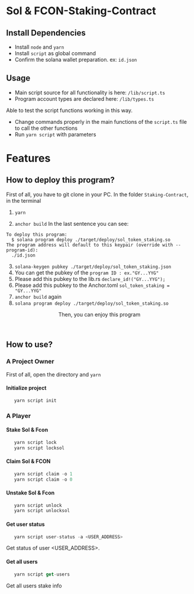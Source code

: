 # Sol & FCON-Staking-Contract

## Install Dependencies

- Install `node` and `yarn`
- Install `script` as global command
- Confirm the solana wallet preparation. ex: `id.json`

## Usage

- Main script source for all functionality is here: `/lib/script.ts`
- Program account types are declared here: `/lib/types.ts`

Able to test the script functions working in this way.

- Change commands properly in the main functions of the `script.ts` file to call the other functions
- Run `yarn script` with parameters

# Features

## How to deploy this program?

First of all, you have to git clone in your PC.
In the folder `Staking-Contract`, in the terminal

1. `yarn`

2. `anchor build`
   In the last sentence you can see:

```
To deploy this program:
  $ solana program deploy ./target/deploy/sol_token_staking.so
The program address will default to this keypair (override with --program-id):
  ./id.json
```

3. `solana-keygen pubkey ./target/deploy/sol_token_staking.json`
4. You can get the pubkey of the `program ID : ex."GY...YYG"`
5. Please add this pubkey to the lib.rs
   `declare_id!("GY...YYG");`
6. Please add this pubkey to the Anchor.toml
   `sol_token_staking = "GY...YYG"`
7. `anchor build` again
8. `solana program deploy ./target/deploy/sol_token_staking.so`

<p align = "center">
Then, you can enjoy this program 
</p>
</br>

## How to use?

### A Project Owner

First of all, open the directory and `yarn`

#### Initialize project

```js
   yarn script init
```

### A Player

#### Stake Sol & Fcon

```js
   yarn script lock
   yarn script locksol
```
#### Claim Sol & FCON

```js
   yarn script claim -o 1
   yarn script claim -o 0
```

#### Unstake Sol & Fcon

```js
   yarn script unlock
   yarn script unlocksol
```

#### Get user status

```js
   yarn script user-status -a <USER_ADDRESS>
```

Get status of user <USER_ADDRESS>.

#### Get all users

```js
   yarn script get-users
```

Get all users stake info
